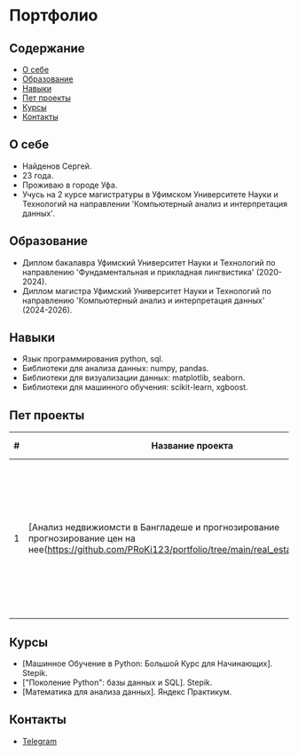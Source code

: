 # Портфолио

## Содержание
- [О себе](#о-себе)
- [Образование](#о-себе)
- [Навыки](#навыки)
- [Пет проекты](#пет-проекты)
- [Курсы](#курсы)
- [Контакты](#контакты)

## О себе

- Найденов Сергей.
- 23 года.
- Проживаю в городе Уфа.
- Учусь на 2 курсе магистратуры в Уфимском Университете Науки и Технологий на направлении 'Компьютерный анализ и интерпретация данных'.

## Образование

- Диплом бакалавра Уфимский Университет Науки и Технологий по направлению 'Фундаментальная и прикладная лингвистика' (2020-2024).
- Диплом магистра Уфимский Университет Науки и Технологий по направлению 'Компьютерный анализ и интерпретация данных' (2024-2026).

## Навыки

- Язык программирования python, sql.
- Библиотеки для анализа данных: numpy, pandas.
- Библиотеки для визуализации данных: matplotlib, seaborn.
- Библиотеки для машинного обучения: scikit-learn, xgboost.

## Пет проекты

|#|Название проекта|Описание проекта|Стек|
|-|--------|----------|----------|
|1|[Анализ недвижиомсти в Бангладеше и прогнозирование прогнозирование цен на нее(https://github.com/PRoKi123/portfolio/tree/main/real_estate_Bangladesh)|Импорт данных, предобработка, выдвижение гипотез, разделение данных, обучение и сравнение нескольких моделей для предсказания, выбор лучшей модели|pandas</br>numpy</br>re</br>seaborn</br>matplotlib</br>scikit-learn</br>xgboost|

## Курсы
- [Машинное Обучение в Python: Большой Курс для Начинающих]. Stepik.
- ["Поколение Python": базы данных и SQL]. Stepik.
- [Математика для анализа данных]. Яндекс Практикум.

## Контакты

- [Telegram](https://t.me/Proki12)
